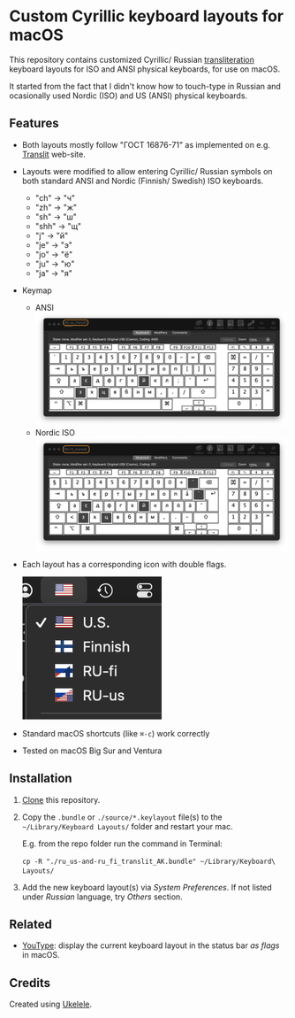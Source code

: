# Custom Cyrillic keyboard layouts for macOS

This repository contains customized Cyrillic/ Russian [transliteration](https://en.wikipedia.org/wiki/Transliteration) keyboard layouts for ISO and ANSI physical keyboards, for use on macOS.

It started from the fact that I didn't know how to touch-type in Russian and ocasionally used Nordic (ISO) and US (ANSI) physical keyboards.

## Features

- Both layouts mostly follow "ГОСТ 16876-71" as implemented on e.g. [Translit](http://www.translit.ru/) web-site.

- Layouts were modified to allow entering Cyrillic/ Russian symbols on both standard ANSI and Nordic (Finnish/ Swedish) ISO keyboards.
  - "ch" -> "ч"
  - "zh" -> "ж"
  - "sh" -> "ш"
  - "shh" -> "щ"
  - "j" -> "й"
  - "je" -> "э"
  - "jo" -> "ё"
  - "ju" -> "ю"
  - "jа" -> "я"

- Keymap

  - ANSI
    ![RU-us_translit.png](./images/RU-us_translit.png)
  - Nordic ISO
    ![RU-fi_translit.png](./images/RU-fi_translit.png)

- Each layout has a corresponding icon with double flags.

  ![sources-flags.png](./images/sources-flags.png)

- Standard macOS shortcuts (like `⌘-c`) work correctly

- Tested on macOS Big Sur and Ventura

## Installation

1. [Clone](https://docs.github.com/en/repositories/creating-and-managing-repositories/cloning-a-repository) this repository.

2. Copy the `.bundle` or `./source/*.keylayout` file(s) to the `~/Library/Keyboard Layouts/` folder and restart your mac.

    E.g. from the repo folder run the command in Terminal:

    `cp -R "./ru_us-and-ru_fi_translit_AK.bundle" ~/Library/Keyboard\ Layouts/`

3. Add the new keyboard layout(s) via _System Preferences_. If not listed under _Russian_ language, try _Others_ section.

## Related

- [YouType](https://github.com/freefelt/YouType): display the current keyboard layout in the status bar _as flags_ in macOS.

## Credits

Created using [Ukelele](http://scripts.sil.org/ukelele).
